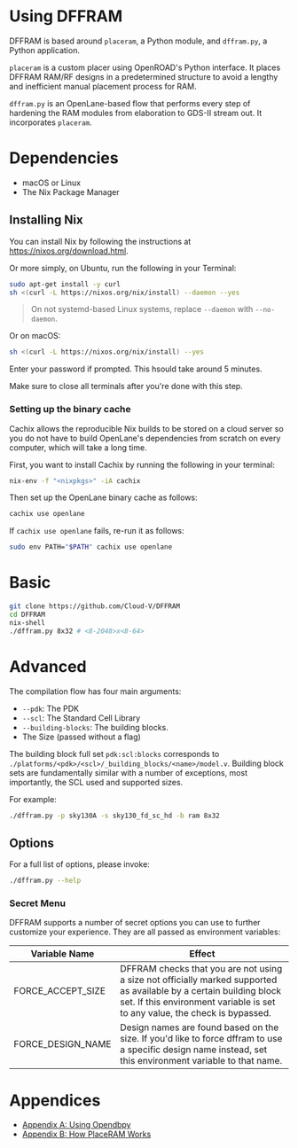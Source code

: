 # Using DFFRAM
DFFRAM is based around `placeram`, a Python module, and `dffram.py`, a Python
application.

`placeram` is a custom placer using OpenROAD's Python interface.
It places DFFRAM RAM/RF designs in a predetermined structure to avoid a lengthy
and inefficient manual placement process for RAM.

`dffram.py` is an OpenLane-based flow that performs every step of hardening
the RAM modules from elaboration to GDS-II stream out. It incorporates `placeram`.

# Dependencies
* macOS or Linux
* The Nix Package Manager

## Installing Nix
You can install Nix by following the instructions at https://nixos.org/download.html.

Or more simply, on Ubuntu, run the following in your Terminal:

```sh
sudo apt-get install -y curl
sh <(curl -L https://nixos.org/nix/install) --daemon --yes
```
> On not systemd-based Linux systems, replace `--daemon` with `--no-daemon`.

Or on macOS:

```sh
sh <(curl -L https://nixos.org/nix/install) --yes
```

Enter your password if prompted. This hsould take around 5 minutes.

Make sure to close all terminals after you're done with this step.

### Setting up the binary cache
Cachix allows the reproducible Nix builds to be stored on a cloud server so you
do not have to build OpenLane's dependencies from scratch on every computer,
which will take a long time.

First, you want to install Cachix by running the following in your terminal:

```sh
nix-env -f "<nixpkgs>" -iA cachix
```

Then set up the OpenLane binary cache as follows:

```sh
cachix use openlane
```
If `cachix use openlane` fails, re-run it as follows:

```sh
sudo env PATH="$PATH" cachix use openlane
```

# Basic
```sh
git clone https://github.com/Cloud-V/DFFRAM 
cd DFFRAM
nix-shell
./dffram.py 8x32 # <8-2048>x<8-64>
```

# Advanced
The compilation flow has four main arguments:
  * `--pdk`: The PDK
  * `--scl`: The Standard Cell Library
  * `--building-blocks`: The building blocks.
  * The Size (passed without a flag)

The building block full set `pdk:scl:blocks` corresponds to `./platforms/<pdk>/<scl>/_building_blocks/<name>/model.v`. Building block sets are fundamentally similar with a number of exceptions, most importantly, the SCL used and supported sizes.

For example:

```sh
./dffram.py -p sky130A -s sky130_fd_sc_hd -b ram 8x32
```


## Options
For a full list of options, please invoke:
```sh
./dffram.py --help
```

### Secret Menu
DFFRAM supports a number of secret options you can use to further customize your experience. They are all passed as environment variables:

Variable Name|Effect
-|-
FORCE_ACCEPT_SIZE|DFFRAM checks that you are not using a size not officially marked supported as available by a certain building block set. If this environment variable is set to any value, the check is bypassed.
FORCE_DESIGN_NAME|Design names are found based on the size. If you'd like to force dffram to use a specific design name instead, set this environment variable to that name.


# Appendices
- [Appendix A: Using Opendbpy](./md/Using%20Opendbpy.md)
- [Appendix B: How PlaceRAM Works](./md/How%20PlaceRAM%20Works.md)